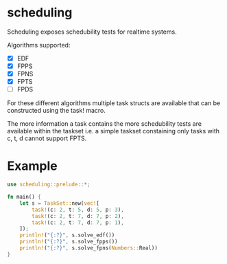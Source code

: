# scheduling

Scheduling exposes schedubility tests for realtime systems.

Algorithms supported:

- [x] EDF
- [x] FPPS
- [x] FPNS
- [x] FPTS
- [ ] FPDS

For these different algorithms multiple task structs are available that can be
constructed using the task! macro.

The more information a task contains the more schedubility tests are available within 
the taskset i.e. a simple taskset constaining only tasks with c, t, d cannot support 
FPTS.

# Example

```rust
use scheduling::prelude::*;

fn main() {
    let s = TaskSet::new(vec![
        task!(c: 2, t: 5, d: 5, p: 3),
        task!(c: 2, t: 7, d: 7, p: 2),
        task!(c: 2, t: 7, d: 7, p: 1),
    ]);
    println!("{:?}", s.solve_edf())
    println!("{:?}", s.solve_fpps())
    println!("{:?}", s.solve_fpns(Numbers::Real))
}
```



